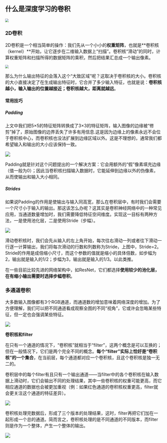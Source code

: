 ## 什么是深度学习的卷积



<img src="https://pic3.zhimg.com/v2-b20dcefb0683dbe24ba6cf4598613242_b.webp" style="zoom:67%;" />

### 2D卷积

2D卷积是一个相当简单的操作：我们先从一个小小的**权重矩阵**，也就是**卷积核（kernel）**开始，让它逐步在二维输入数据上“扫描”。卷积核“滑动”的同时，计算权重矩阵和扫描所得的数据矩阵的乘积，然后把结果汇总成一个输出像素。

<img src="https://pic1.zhimg.com/v2-f35f041aec9cbbf26b98af649536cc90_b.webp" style="zoom:67%;" />

那么为什么输出特征的会落入这个“大致区域”呢？这取决于卷积核的大小。卷积核的大小直接决定了在生成输出特征时，它合并了多少输入特征，也就是说：**卷积核越小，输入输出的位置越接近；卷积核越大，距离就越远**。



#### 常用技巧

##### Padding

上文中我们把5×5的特征矩阵转换成了3×3的特征矩阵，输入图像的边缘被“修剪”掉了，原始图像的边界丢失了许多有用信息.这是因为边缘上的像素永远不会位于卷积核中心，而卷积核也没法扩展到边缘区域以外。这是不理想的，通常我们都希望输入和输出的大小应该保持一致。

![](https://pic3.zhimg.com/v2-2a2307d5c20551f1a3e8458c7070cf16_b.webp)

Padding就是针对这个问题提出的一个解决方案：它会用额外的“假”像素填充边缘（值一般为0）；因此当卷积核扫描输入数据时，它能延伸到边缘以外的伪像素，从而使输出和输入大小相同。



##### Strides

如果说Padding的作用是使输出与输入同高宽，那么在卷积层中，有时我们会需要一个尺寸小于输入的输出。那这该怎么办呢？这其实是卷积神经网络中的一种常见应用，当通道数量增加时，我们需要降低特征空间维度。实现这一目标有两种方法，一是使用池化层，二是使用Stride（步幅）。

![](https://pic1.zhimg.com/v2-294159b043a917ea622e1794b4857a34_b.webp)

滑动卷积核时，我们会先从输入的左上角开始，每次往右滑动一列或者往下滑动一行逐一计算输出，我们将每次滑动的行数和列数称为Stride，上图中，Stride=2。Stride的作用是成倍缩小尺寸，而这个参数的值就是缩小的具体倍数，如步幅为2，输出就是输入的1/2；步幅为3，输出就是输入的1/3。以此类推。

在一些目前比较先进的网络架构中，如ResNet，它们都选择**使用较少的池化层，在有缩小输出需要时选择步幅卷积**。



### 多通道卷积

大多数输入图像都有3个RGB通道，而通道数的增加意味着网络深度的增加。为了方便理解，我们可以把不同通道看成观察全图的不同“视角”，它或许会忽略某些特征，但一定也会强调某些特征。

![](https://pic2.zhimg.com/v2-82509ef17a589196264a0338ce003a61_r.jpg)

**卷积核和filter**

在只有一个通道的情况下，“卷积核”就相当于“filter”，这两个概念是可以互换的；但在一般情况下，它们是两个完全不同的概念。**每个“filter”实际上恰好是“卷积核”的一个集合**，在当前层，每个通道都对应一个卷积核，且这个卷积核是独一无二的。

卷积层中的每个filter有且只有一个输出通道——当filter中的各个卷积核在输入数据上滑动时，它们会输出不同的处理结果，其中一些卷积核的权重可能更高，而它相应通道的数据也会被更加重视（例：如果红色通道的卷积核权重更高，filter就会更关注这个通道的特征差异）。

![](https://pic4.zhimg.com/v2-c140fa14aea249cf34d6475f26b9d243_b.webp)

卷积核处理完数据后，形成了三个版本的处理结果，这时，filter再把它们加在一起形成一个总的通道。简而言之，卷积核处理的是不同通道的不同版本，而filter则是作为一个整体，产生一个整体的输出。

![](https://pic3.zhimg.com/v2-cdcbd860ec3e941858c1e092e7871d92_b.webp)



